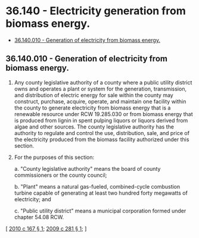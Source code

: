 # 36.140 - Electricity generation from biomass energy.
* [36.140.010 - Generation of electricity from biomass energy.](#36140010---generation-of-electricity-from-biomass-energy)
## 36.140.010 - Generation of electricity from biomass energy.
1. Any county legislative authority of a county where a public utility district owns and operates a plant or system for the generation, transmission, and distribution of electric energy for sale within the county may construct, purchase, acquire, operate, and maintain one facility within the county to generate electricity from biomass energy that is a renewable resource under RCW 19.285.030 or from biomass energy that is produced from lignin in spent pulping liquors or liquors derived from algae and other sources. The county legislative authority has the authority to regulate and control the use, distribution, sale, and price of the electricity produced from the biomass facility authorized under this section.

2. For the purposes of this section:

    a. "County legislative authority" means the board of county commissioners or the county council; 

    b. "Plant" means a natural gas-fueled, combined-cycle combustion turbine capable of generating at least two hundred forty megawatts of electricity; and

    c. "Public utility district" means a municipal corporation formed under chapter 54.08 RCW.

\[ [2010 c 167 § 1](http://lawfilesext.leg.wa.gov/biennium/2009-10/Pdf/Bills/Session%20Laws/Senate/6692-S.SL.pdf?cite=2010%20c%20167%20§%201); [2009 c 281 § 1](http://lawfilesext.leg.wa.gov/biennium/2009-10/Pdf/Bills/Session%20Laws/Senate/5724-S.SL.pdf?cite=2009%20c%20281%20§%201); \]

